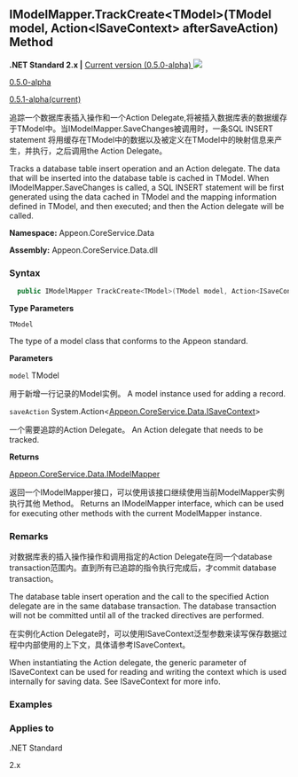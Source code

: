 

## **IModelMapper.TrackCreate&#60;TModel>(TModel model, Action&#60;ISaveContext> afterSaveAction) Method**

**.NET Standard 2.x |**  <a href="javascript:void(0)" class="dropdown">Current version (0.5.0-alpha) <img src="~/images/dropdown.png"/></a>

<div class="otherversions"  value="versdiv">

<a href="javascript:void(0)">0.5.0-alpha</a>

<a href="javascript:void(0)">0.5.1-alpha(current)</a>

</div>

追踪一个数据库表插入操作和一个Action Delegate,将被插入数据库表的数据缓存于TModel中。当IModelMapper.SaveChanges被调用时，一条SQL INSERT statement 将用缓存在TModel中的数据以及被定义在TModel中的映射信息来产生，并执行，之后调用the Action Delegate。

Tracks a database table insert operation and an Action delegate. The data that will be inserted into the database table is cached in TModel. When IModelMapper.SaveChanges is called, a SQL INSERT statement will be first generated using the data cached in TModel and the mapping information defined in TModel, and then executed; and then the Action delegate will be called.

 **Namespace:** Appeon.CoreService.Data

 **Assembly:** Appeon.CoreService.Data.dll

### **Syntax**

```c#
  public IModelMapper TrackCreate<TModel>(TModel model, Action<ISaveContext> afterSaveAction);
```

**Type Parameters**

`TModel`

The type of a model class that conforms to the Appeon standard.


**Parameters**

`model` TModel

用于新增一行记录的Model实例。
A model instance used for adding a record.

`saveAction` System.Action<[Appeon.CoreService.Data.ISaveContext](../../ISaveContext/ISaveContext.html)>

一个需要追踪的Action Delegate。
An Action delegate that needs to be tracked. 

**Returns**

[Appeon.CoreService.Data.IModelMapper](../../IModelMapper/IModelMapper.html)

返回一个IModelMapper接口，可以使用该接口继续使用当前ModelMapper实例执行其他 Method。
Returns an IModelMapper interface, which can be used for executing other methods with the current ModelMapper instance.

### **Remarks**

对数据库表的插入操作操作和调用指定的Action Delegate在同一个database transaction范围内。直到所有已追踪的指令执行完成后，才commit database transaction。

The database table insert operation and the call to the specified Action delegate are in the same database transaction. The database transaction will not be committed until all of the tracked directives are performed.

在实例化Action Delegate时，可以使用ISaveContext泛型参数来读写保存数据过程中内部使用的上下文，具体请参考ISaveContext。

When instantiating the Action delegate, the generic parameter of ISaveContext can be used for reading and writing the context which is used internally for saving data. See ISaveContext for more info.

### **Examples**



### **Applies to**

.NET Standard 

2.x
